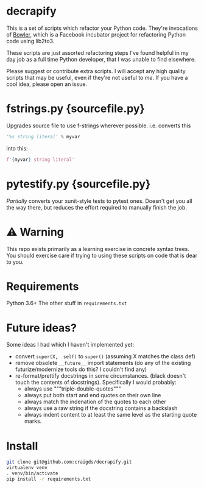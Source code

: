 # decrapify

This is a set of scripts which refactor your Python code. They're invocations of [Bowler](https://pybowler.io/), which is a Facebook incubator project for refactoring Python code using lib2to3.

These scripts are just assorted refactoring steps I've found helpful in my day job as a full time Python developer, that I was unable to find elsewhere.

Please suggest or contribute extra scripts. I will accept any high quality scripts that may be useful, even if they're not useful to *me*. If you have a cool idea, please open an issue.

# fstrings.py {sourcefile.py}

Upgrades source file to use f-strings wherever possible. i.e. converts this

```python
'%s string literal' % myvar
```
into this:

```python
f'{myvar} string literal'
```

# pytestify.py {sourcefile.py}

*Partially* converts your xunit-style tests to pytest ones. Doesn't get you all the way there, but reduces the effort required to manually finish the job.

# :warning: Warning

This repo exists primarily as a learning exercise in concrete syntax trees. You should exercise care if trying to using these scripts on code that is dear to you.

# Requirements

Python 3.6+
The other stuff in `requirements.txt`

# Future ideas?

Some ideas I had which I haven't implemented yet:

 * convert `super(X,  self)` to `super()` (assuming X matches the class def)
 * remove obsolete `__future__` import statements (do any of the existing futurize/modernize tools do this? I couldn't find any)
 * re-format/prettify docstrings in some circumstances. (black doesn't touch the contents of docstrings). Specifically I would probably:
     - always use """triple-double-quotes"""
     - always put both start and end quotes on their own line
     - always match the indenation of the quotes to each other
     - always use a raw string if the docstring contains a backslash
     - always indent content to at least the same level as the starting quote marks.

# Install

```bash
git clone git@github.com:craigds/decrapify.git
virtualenv venv
. venv/bin/activate
pip install -r requirements.txt
```
